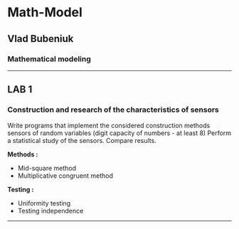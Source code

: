 # Math-Model

## Vlad Bubeniuk
### Mathematical modeling
---
## LAB 1

### Construction and research of the characteristics  of sensors

Write programs that implement the considered construction methods
sensors of random variables (digit capacity of numbers - at least 8)
Perform a statistical study of the sensors.
Compare results.

**Methods :**
* Mid-square method
* Multiplicative congruent method

**Testing :**
* Uniformity testing
* Testing independence
---
